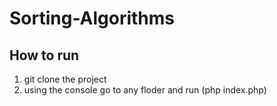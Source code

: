 # Sorting-Algorithms
## How to run
1. git clone the project
2. using the console go to any floder and run (php index.php)
